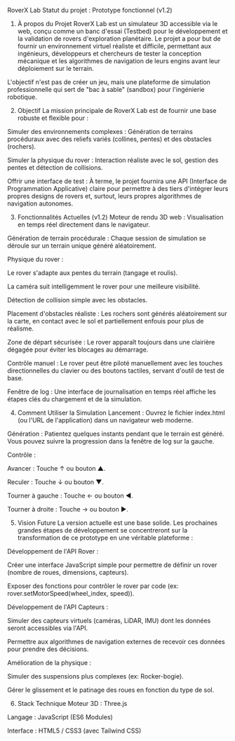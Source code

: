 RoverX Lab
Statut du projet : Prototype fonctionnel (v1.2)

1. À propos du Projet
RoverX Lab est un simulateur 3D accessible via le web, conçu comme un banc d'essai (Testbed) pour le développement et la validation de rovers d'exploration planétaire. Le projet a pour but de fournir un environnement virtuel réaliste et difficile, permettant aux ingénieurs, développeurs et chercheurs de tester la conception mécanique et les algorithmes de navigation de leurs engins avant leur déploiement sur le terrain.

L'objectif n'est pas de créer un jeu, mais une plateforme de simulation professionnelle qui sert de "bac à sable" (sandbox) pour l'ingénierie robotique.

2. Objectif
La mission principale de RoverX Lab est de fournir une base robuste et flexible pour :

Simuler des environnements complexes : Génération de terrains procéduraux avec des reliefs variés (collines, pentes) et des obstacles (rochers).

Simuler la physique du rover : Interaction réaliste avec le sol, gestion des pentes et détection de collisions.

Offrir une interface de test : À terme, le projet fournira une API (Interface de Programmation Applicative) claire pour permettre à des tiers d'intégrer leurs propres designs de rovers et, surtout, leurs propres algorithmes de navigation autonomes.

3. Fonctionnalités Actuelles (v1.2)
Moteur de rendu 3D web : Visualisation en temps réel directement dans le navigateur.

Génération de terrain procédurale : Chaque session de simulation se déroule sur un terrain unique généré aléatoirement.

Physique du rover :

Le rover s'adapte aux pentes du terrain (tangage et roulis).

La caméra suit intelligemment le rover pour une meilleure visibilité.

Détection de collision simple avec les obstacles.

Placement d'obstacles réaliste : Les rochers sont générés aléatoirement sur la carte, en contact avec le sol et partiellement enfouis pour plus de réalisme.

Zone de départ sécurisée : Le rover apparaît toujours dans une clairière dégagée pour éviter les blocages au démarrage.

Contrôle manuel : Le rover peut être piloté manuellement avec les touches directionnelles du clavier ou des boutons tactiles, servant d'outil de test de base.

Fenêtre de log : Une interface de journalisation en temps réel affiche les étapes clés du chargement et de la simulation.

4. Comment Utiliser la Simulation
Lancement : Ouvrez le fichier index.html (ou l'URL de l'application) dans un navigateur web moderne.

Génération : Patientez quelques instants pendant que le terrain est généré. Vous pouvez suivre la progression dans la fenêtre de log sur la gauche.

Contrôle :

Avancer : Touche ↑ ou bouton ▲.

Reculer : Touche ↓ ou bouton ▼.

Tourner à gauche : Touche ← ou bouton ◀.

Tourner à droite : Touche → ou bouton ▶.

5. Vision Future
La version actuelle est une base solide. Les prochaines grandes étapes de développement se concentreront sur la transformation de ce prototype en une véritable plateforme :

Développement de l'API Rover :

Créer une interface JavaScript simple pour permettre de définir un rover (nombre de roues, dimensions, capteurs).

Exposer des fonctions pour contrôler le rover par code (ex: rover.setMotorSpeed(wheel_index, speed)).

Développement de l'API Capteurs :

Simuler des capteurs virtuels (caméras, LiDAR, IMU) dont les données seront accessibles via l'API.

Permettre aux algorithmes de navigation externes de recevoir ces données pour prendre des décisions.

Amélioration de la physique :

Simuler des suspensions plus complexes (ex: Rocker-bogie).

Gérer le glissement et le patinage des roues en fonction du type de sol.

6. Stack Technique
Moteur 3D : Three.js

Langage : JavaScript (ES6 Modules)

Interface : HTML5 / CSS3 (avec Tailwind CSS)
